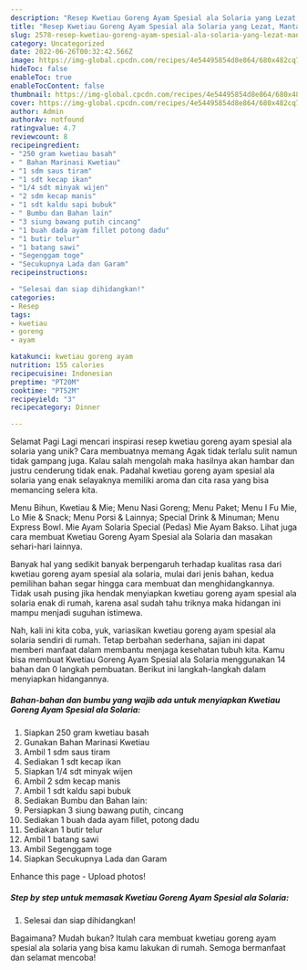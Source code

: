 ```yaml
---
description: "Resep Kwetiau Goreng Ayam Spesial ala Solaria yang Lezat, Mantap"
title: "Resep Kwetiau Goreng Ayam Spesial ala Solaria yang Lezat, Mantap"
slug: 2578-resep-kwetiau-goreng-ayam-spesial-ala-solaria-yang-lezat-mantap
category: Uncategorized
date: 2022-06-26T00:32:42.566Z
image: https://img-global.cpcdn.com/recipes/4e54495854d8e864/680x482cq70/kwetiau-goreng-ayam-spesial-ala-solaria-foto-resep-utama.jpg
hideToc: false
enableToc: true
enableTocContent: false
thumbnail: https://img-global.cpcdn.com/recipes/4e54495854d8e864/680x482cq70/kwetiau-goreng-ayam-spesial-ala-solaria-foto-resep-utama.jpg
cover: https://img-global.cpcdn.com/recipes/4e54495854d8e864/680x482cq70/kwetiau-goreng-ayam-spesial-ala-solaria-foto-resep-utama.jpg
author: Admin
authorAv: notfound
ratingvalue: 4.7
reviewcount: 8
recipeingredient:
- "250 gram kwetiau basah"
- " Bahan Marinasi Kwetiau"
- "1 sdm saus tiram"
- "1 sdt kecap ikan"
- "1/4 sdt minyak wijen"
- "2 sdm kecap manis"
- "1 sdt kaldu sapi bubuk"
- " Bumbu dan Bahan lain"
- "3 siung bawang putih cincang"
- "1 buah dada ayam fillet potong dadu"
- "1 butir telur"
- "1 batang sawi"
- "Segenggam toge"
- "Secukupnya Lada dan Garam"
recipeinstructions:

- "Selesai dan siap dihidangkan!"
categories:
- Resep
tags:
- kwetiau
- goreng
- ayam

katakunci: kwetiau goreng ayam 
nutrition: 155 calories
recipecuisine: Indonesian
preptime: "PT20M"
cooktime: "PT52M"
recipeyield: "3"
recipecategory: Dinner

---
```



Selamat Pagi Lagi mencari inspirasi resep kwetiau goreng ayam spesial ala solaria yang unik? Cara membuatnya memang Agak tidak terlalu sulit namun tidak gampang juga. Kalau salah mengolah maka hasilnya akan hambar dan justru cenderung tidak enak. Padahal kwetiau goreng ayam spesial ala solaria yang enak selayaknya memiliki aroma dan cita rasa yang bisa memancing selera kita.


Menu Bihun, Kwetiau &amp; Mie; Menu Nasi Goreng; Menu Paket; Menu I Fu Mie, Lo Mie &amp; Snack; Menu Porsi &amp; Lainnya; Special Drink &amp; Minuman; Menu Express Bowl. Mie Ayam Solaria Special (Pedas) Mie Ayam Bakso. Lihat juga cara membuat Kwetiau Goreng Ayam Spesial ala Solaria dan masakan sehari-hari lainnya.

Banyak hal yang sedikit banyak berpengaruh terhadap kualitas rasa dari kwetiau goreng ayam spesial ala solaria, mulai dari jenis bahan, kedua pemilihan bahan segar hingga cara membuat dan menghidangkannya. Tidak usah pusing jika hendak menyiapkan kwetiau goreng ayam spesial ala solaria enak di rumah, karena asal sudah tahu triknya maka hidangan ini mampu menjadi suguhan istimewa.


Nah, kali ini kita coba, yuk, variasikan kwetiau goreng ayam spesial ala solaria sendiri di rumah. Tetap berbahan sederhana, sajian ini dapat memberi manfaat dalam membantu menjaga kesehatan tubuh kita. Kamu bisa membuat Kwetiau Goreng Ayam Spesial ala Solaria menggunakan 14 bahan dan 0 langkah pembuatan. Berikut ini langkah-langkah dalam menyiapkan hidangannya.

<!--inarticleads1-->

##### Bahan-bahan dan bumbu yang wajib ada untuk menyiapkan Kwetiau Goreng Ayam Spesial ala Solaria:

1. Siapkan 250 gram kwetiau basah
1. Gunakan  Bahan Marinasi Kwetiau
1. Ambil 1 sdm saus tiram
1. Sediakan 1 sdt kecap ikan
1. Siapkan 1/4 sdt minyak wijen
1. Ambil 2 sdm kecap manis
1. Ambil 1 sdt kaldu sapi bubuk
1. Sediakan  Bumbu dan Bahan lain:
1. Persiapkan 3 siung bawang putih, cincang
1. Sediakan 1 buah dada ayam fillet, potong dadu
1. Sediakan 1 butir telur
1. Ambil 1 batang sawi
1. Ambil Segenggam toge
1. Siapkan Secukupnya Lada dan Garam


Enhance this page - Upload photos! 

<!--inarticleads2-->

##### Step by step untuk memasak Kwetiau Goreng Ayam Spesial ala Solaria:


1. Selesai dan siap dihidangkan!



Bagaimana? Mudah bukan? Itulah cara membuat kwetiau goreng ayam spesial ala solaria yang bisa kamu lakukan di rumah. Semoga bermanfaat dan selamat mencoba!
